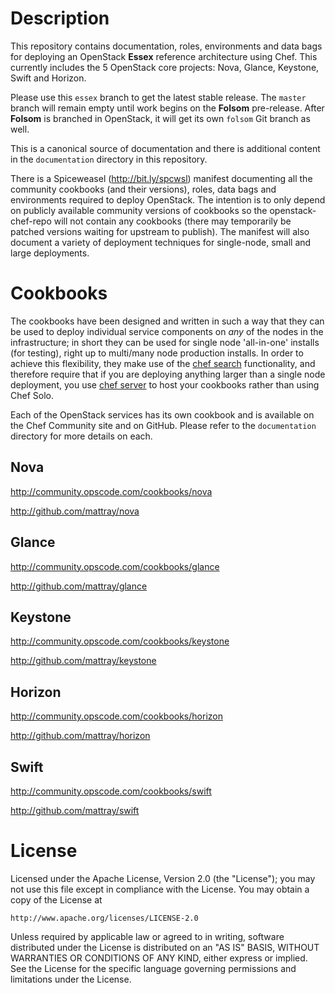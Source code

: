 Description
===========
This repository contains documentation, roles, environments and data bags for deploying an OpenStack **Essex** reference architecture using Chef. This currently includes the 5 OpenStack core projects: Nova, Glance, Keystone, Swift and Horizon.

Please use this `essex` branch to get the latest stable release. The `master` branch will remain empty until work begins on the **Folsom** pre-release. After **Folsom** is branched in OpenStack, it will get its own `folsom` Git branch as well.

This is a canonical source of documentation and there is additional content in the `documentation` directory in this repository.

There is a Spiceweasel (http://bit.ly/spcwsl) manifest documenting all the community cookbooks (and their versions), roles, data bags and environments required to deploy OpenStack. The intention is to only depend on publicly available community versions of cookbooks so the openstack-chef-repo will not contain any cookbooks (there may temporarily be patched versions waiting for upstream to publish). The manifest will also document a variety of deployment techniques for single-node, small and large deployments.

Cookbooks
=========
The cookbooks have been designed and written in such a way that they can be used to deploy individual service components on _any_ of the nodes in the infrastructure; in short they can be used for single node 'all-in-one' installs (for testing), right up to multi/many node production installs. In order to achieve this flexibility, they make use of the [chef search](http://wiki.opscode.com/display/chef/Search) functionality, and therefore require that if you are deploying anything larger than a single node deployment, you use [chef server](http://wiki.opscode.com/display/chef/Chef+Server) to host your cookbooks rather than using Chef Solo.

Each of the OpenStack services has its own cookbook and is available on the Chef Community site and on GitHub. Please refer to the `documentation` directory for more details on each.

Nova
----
http://community.opscode.com/cookbooks/nova

http://github.com/mattray/nova

Glance
------
http://community.opscode.com/cookbooks/glance

http://github.com/mattray/glance

Keystone
--------
http://community.opscode.com/cookbooks/keystone

http://github.com/mattray/keystone

Horizon
--------
http://community.opscode.com/cookbooks/horizon

http://github.com/mattray/horizon

Swift
-----
http://community.opscode.com/cookbooks/swift

http://github.com/mattray/swift

License
=======
Licensed under the Apache License, Version 2.0 (the "License");
you may not use this file except in compliance with the License.
You may obtain a copy of the License at

    http://www.apache.org/licenses/LICENSE-2.0

Unless required by applicable law or agreed to in writing, software
distributed under the License is distributed on an "AS IS" BASIS,
WITHOUT WARRANTIES OR CONDITIONS OF ANY KIND, either express or implied.
See the License for the specific language governing permissions and
limitations under the License.
